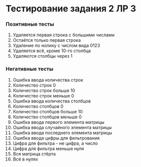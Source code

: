 # Тестирование задания 2 ЛР 3

### Позитивные тесты

1. Удаляется первая строка с большими числами
2. Остаётся только первая строка
3. Удаление по нолику с числом вида 0123
4. Удаляется всё, кроме 10-го столбца
5. Удаляются столбцы через 1

### Негативные тесты

1. Ошибка ввода количества строк
2. Количество строк 0
3. Количество строк больше 10
4. Количество строк меньше 0
5. Ошибка ввода количества столбцов
6. Количество столбцов 0
7. Количество столбцов больше 10
8. Количество столбцов меньше 0
9. Ошибка ввода первого элемента матрицы
10. Ошибка ввода случайного элемента матрицы
11. Ошибка ввода последнего элемента матрицы
12. Ошибка ввода цифры для фильтрования
13. Цифра для фильтра - не цифра, а число
14. Цифра для фильтра меньше нуля
15. Вся матрица стёрта
16. Всё в нулях
